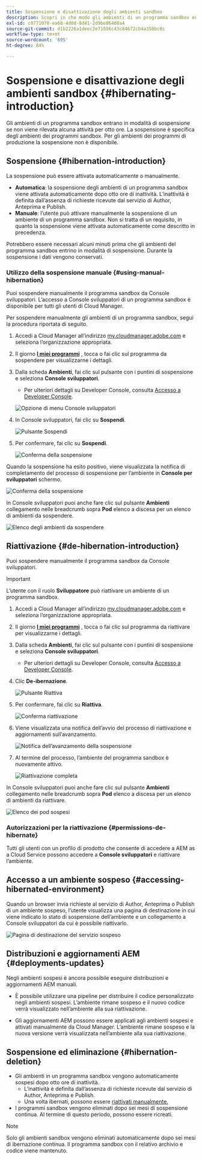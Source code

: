 ```yaml
---
title: Sospensione e disattivazione degli ambienti sandbox
description: Scopri in che modo gli ambienti di un programma sandbox entrano automaticamente in modalità di sospensione e come riattivarli.
exl-id: c0771078-ea68-4d0d-8d41-2d9be86408a4
source-git-commit: d1b2226a1deec2e71056c43c84672cb4a358bc8c
workflow-type: tm+mt
source-wordcount: '695'
ht-degree: 84%

---
```



# Sospensione e disattivazione degli ambienti sandbox {#hibernating-introduction}

Gli ambienti di un programma sandbox entrano in modalità di sospensione se non viene rilevata alcuna attività per otto ore. La sospensione è specifica degli ambienti dei programmi sandbox. Per gli ambienti dei programmi di produzione la sospensione non è disponibile.

## Sospensione {#hibernation-introduction}

La sospensione può essere attivata automaticamente o manualmente.

* **Automatica**: la sospensione degli ambienti di un programma sandbox viene attivata automaticamente dopo otto ore di inattività. L’inattività è definita dall’assenza di richieste ricevute dal servizio di Author, Anteprima e Publish.
* **Manuale**: l’utente può attivare manualmente la sospensione di un ambiente di un programma sandbox. Non si tratta di un requisito, in quanto la sospensione viene attivata automaticamente come descritto in precedenza.

Potrebbero essere necessari alcuni minuti prima che gli ambienti del programma sandbox entrino in modalità di sospensione. Durante la sospensione i dati vengono conservati.

### Utilizzo della sospensione manuale {#using-manual-hibernation}

Puoi sospendere manualmente il programma sandbox da Console sviluppatori. L’accesso a Console sviluppatori di un programma sandbox è disponibile per tutti gli utenti di Cloud Manager.

Per sospendere manualmente gli ambienti di un programma sandbox, segui la procedura riportata di seguito.

1. Accedi a Cloud Manager all’indirizzo [my.cloudmanager.adobe.com](https://my.cloudmanager.adobe.com/) e seleziona l’organizzazione appropriata.

1. Il giorno **[I miei programmi](/help/implementing/cloud-manager/navigation.md#my-programs)** , tocca o fai clic sul programma da sospendere per visualizzarne i dettagli.

1. Dalla scheda **Ambienti**, fai clic sul pulsante con i puntini di sospensione e seleziona **Console sviluppatori**.

   * Per ulteriori dettagli su Developer Console, consulta [Accesso a Developer Console](/help/implementing/cloud-manager/manage-environments.md#accessing-developer-console).

   ![Opzione di menu Console sviluppatori](assets/developer-console-menu-option.png)

1. In Console sviluppatori, fai clic su **Sospendi**.

   ![Pulsante Sospendi](assets/hibernate-1.png)

1. Per confermare, fai clic su **Sospendi**.

   ![Conferma della sospensione](assets/hibernate-2.png)

Quando la sospensione ha esito positivo, viene visualizzata la notifica di completamento del processo di sospensione per l’ambiente in **Console per sviluppatori** schermo.

![Conferma della sospensione](assets/hibernate-4.png)

In Console sviluppatori puoi anche fare clic sul pulsante **Ambienti** collegamento nelle breadcrumb sopra **Pod** elenco a discesa per un elenco di ambienti da sospendere.

![Elenco degli ambienti da sospendere](assets/hibernate-1b.png)

## Riattivazione {#de-hibernation-introduction}

Puoi sospendere manualmente il programma sandbox da Console sviluppatori.

>[!IMPORTANT]
>
>L’utente con il ruolo **Sviluppatore** può riattivare un ambiente di un programma sandbox.

1. Accedi a Cloud Manager all’indirizzo [my.cloudmanager.adobe.com](https://my.cloudmanager.adobe.com/) e seleziona l’organizzazione appropriata.

1. Il giorno **[I miei programmi](/help/implementing/cloud-manager/navigation.md#my-programs)** , tocca o fai clic sul programma da riattivare per visualizzarne i dettagli.

1. Dalla scheda **Ambienti**, fai clic sul pulsante con i puntini di sospensione e seleziona **Console sviluppatori**.

   * Per ulteriori dettagli su Developer Console, consulta [Accesso a Developer Console](/help/implementing/cloud-manager/manage-environments.md#accessing-developer-console).

1. Clic **De-ibernazione**.

   ![Pulsante Riattiva](assets/de-hibernation-img1.png)

1. Per confermare, fai clic su **Riattiva**.

   ![Conferma riattivazione](assets/de-hibernation-img2.png)

1. Viene visualizzata una notifica dell’avvio del processo di riattivazione e aggiornamenti sull’avanzamento.

   ![Notifica dell’avanzamento della sospensione](assets/de-hibernation-img3.png)

1. Al termine del processo, l’ambiente del programma sandbox è nuovamente attivo.

   ![Riattivazione completa](assets/de-hibernation-img4.png)


In Console sviluppatori puoi anche fare clic sul pulsante **Ambienti** collegamento nelle breadcrumb sopra **Pod** elenco a discesa per un elenco di ambienti da riattivare.

![Elenco dei pod sospesi](assets/de-hibernate-1b.png)

### Autorizzazioni per la riattivazione {#permissions-de-hibernate}

Tutti gli utenti con un profilo di prodotto che consente di accedere a AEM as a Cloud Service possono accedere a **Console sviluppatori** e riattivare l’ambiente.

## Accesso a un ambiente sospeso {#accessing-hibernated-environment}

Quando un browser invia richieste al servizio di Author, Anteprima o Publish di un ambiente sospeso, l’utente visualizza una pagina di destinazione in cui viene indicato lo stato di sospensione dell’ambiente e un collegamento a Console sviluppatori da cui è possibile riattivarlo.

![Pagina di destinazione del servizio sospeso](assets/de-hibernation-img5.png)

## Distribuzioni e aggiornamenti AEM {#deployments-updates}

Negli ambienti sospesi è ancora possibile eseguire distribuzioni e aggiornamenti AEM manuali.

* È possibile utilizzare una pipeline per distribuire il codice personalizzato negli ambienti sospesi. L’ambiente rimane sospeso e il nuovo codice verrà visualizzato nell’ambiente alla sua riattivazione.

* Gli aggiornamenti AEM possono essere applicati agli ambienti sospesi e attivati manualmente da Cloud Manager. L’ambiente rimane sospeso e la nuova versione verrà visualizzata nell’ambiente alla sua riattivazione.

## Sospensione ed eliminazione {#hibernation-deletion}

* Gli ambienti in un programma sandbox vengono automaticamente sospesi dopo otto ore di inattività.
   * L’inattività è definita dall’assenza di richieste ricevute dal servizio di Author, Anteprima e Publish.
   * Una volta ibernati, possono essere [riattivati manualmente.](#de-hibernation-introduction)
* I programmi sandbox vengono eliminati dopo sei mesi di sospensione continua. Al termine di questo periodo, possono essere ricreati.

>[!NOTE]
>
>Solo gli ambienti sandbox vengono eliminati automaticamente dopo sei mesi di ibernazione continua. Il programma sandbox con il relativo archivio e codice viene mantenuto.
